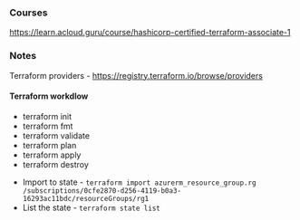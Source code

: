 ### Courses
https://learn.acloud.guru/course/hashicorp-certified-terraform-associate-1

### Notes
Terraform providers - https://registry.terraform.io/browse/providers

#### Terraform workdlow
- terraform init
- terraform fmt
- terraform validate
- terraform plan
- terraform apply
- terraform destroy

* Import to state - ```terraform import azurerm_resource_group.rg /subscriptions/0cfe2870-d256-4119-b0a3-16293ac11bdc/resourceGroups/rg1```
* List the state -  ```terraform state list```
